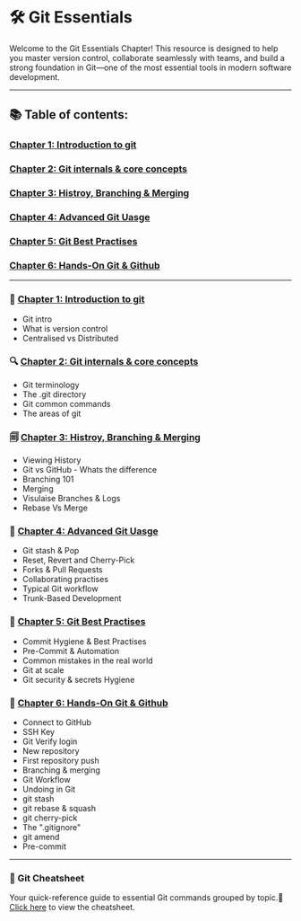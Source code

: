# 🛠️ Git Essentials

Welcome to the Git Essentials Chapter!
This resource is designed to help you master version control, collaborate seamlessly with teams, and build a strong foundation in Git—one of the most essential tools in modern software development.

---
## 📚 Table of contents:

### [Chapter 1: Introduction to git](https://github.com/Yasir-77/Devops-Learning/tree/main/git/notes#chapter-1-introduction-to-git)
### [Chapter 2: Git internals & core concepts](https://github.com/Yasir-77/Devops-Learning/tree/main/git/notes#chapter-2-git-internals-and-core-concepts)
### [Chapter 3: Histroy, Branching & Merging](https://github.com/Yasir-77/Devops-Learning/tree/main/git/notes#chapter-3-history-branching--merging)
### [Chapter 4: Advanced Git Uasge](https://github.com/Yasir-77/Devops-Learning/tree/main/git/notes#advanced-git-usage)
### [Chapter 5: Git Best Practises](https://github.com/Yasir-77/Devops-Learning/tree/main/git/notes#chapter-4-git-best-practises)
### [Chapter 6: Hands-On Git & Github](https://github.com/Yasir-77/Devops-Learning/tree/main/git/notes#chapter-5-hands-on-git--github)

---

### 📘 [Chapter 1: Introduction to git](https://github.com/Yasir-77/Devops-Learning/tree/main/git/notes#chapter-1-introduction-to-git)

- Git intro
- What is version control
- Centralised vs Distributed

### 🔍 [Chapter 2: Git internals & core concepts](https://github.com/Yasir-77/Devops-Learning/tree/main/git/notes#chapter-2-git-internals-and-core-concepts)

- Git terminology
- The .git directory
- Git common commands
- The areas of git

### 🗐️ [Chapter 3: Histroy, Branching & Merging](https://github.com/Yasir-77/Devops-Learning/tree/main/git/notes#chapter-3-history-branching--merging)

- Viewing History
- Git vs GitHub - Whats the difference
- Branching 101
- Merging
- Visulaise Branches & Logs
- Rebase Vs Merge

### 🤖 [Chapter 4: Advanced Git Uasge](https://github.com/Yasir-77/Devops-Learning/tree/main/git/notes#advanced-git-usage)

- Git stash & Pop
- Reset, Revert and Cherry-Pick
- Forks & Pull Requests
- Collaborating practises
- Typical Git workflow
- Trunk-Based Development

### 🔗 [Chapter 5: Git Best Practises](https://github.com/Yasir-77/Devops-Learning/tree/main/git/notes#chapter-4-git-best-practises)

- Commit Hygiene & Best Practises
- Pre-Commit & Automation
- Common mistakes in the real world
- Git at scale
- Git security & secrets Hygiene

### 🧪 [Chapter 6: Hands-On Git & Github](https://github.com/Yasir-77/Devops-Learning/tree/main/git/notes#chapter-5-hands-on-git--github)

- Connect to GitHub
- SSH Key
- Git Verify login
- New repository
- First repository push
- Branching & merging
- Git Workflow
- Undoing in Git
- git stash
- git rebase & squash
- git cherry-pick
- The ".gitignore"
- git amend
- Pre-commit

---

### 📃 Git Cheatsheet

Your quick-reference guide to essential Git commands grouped by topic.📅 [Click here](https://github.com/Yasir-77/Devops-Learning/blob/main/git/notes/cheatsheet.md#git-cheat-sheet-) to view the cheatsheet.





















